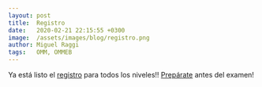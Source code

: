 ```yaml
---
layout: post
title:  Registro
date:   2020-02-21 22:15:55 +0300
image:  /assets/images/blog/registro.png
author: Miguel Raggi
tags:   OMM, OMMEB
---
```


Ya está listo el [registro](https://registro.olimpiadamatematicasmichoacan.org:8443/login/index.php) para todos los niveles!! [Prepárate](/preparate) antes del examen!
